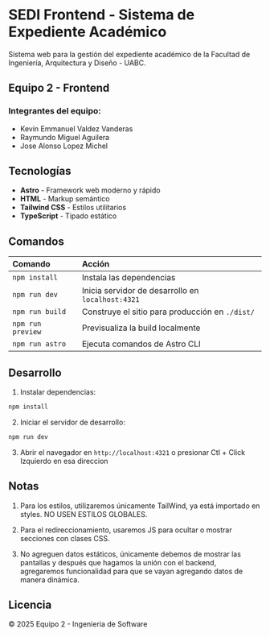# SEDI Frontend - Sistema de Expediente Académico

Sistema web para la gestión del expediente académico de la Facultad de Ingeniería, Arquitectura y Diseño - UABC.

## Equipo 2 - Frontend

### Integrantes del equipo:
- Kevin Emmanuel Valdez Vanderas
- Raymundo Miguel Aguilera
- Jose Alonso Lopez Michel

## Tecnologías

- **Astro** - Framework web moderno y rápido
- **HTML** - Markup semántico
- **Tailwind CSS** - Estilos utilitarios
- **TypeScript** - Tipado estático

## Comandos

| Comando                | Acción                                            |
| :--------------------- | :------------------------------------------------ |
| `npm install`          | Instala las dependencias                          |
| `npm run dev`          | Inicia servidor de desarrollo en `localhost:4321` |
| `npm run build`        | Construye el sitio para producción en `./dist/`   |
| `npm run preview`      | Previsualiza la build localmente                  |
| `npm run astro`        | Ejecuta comandos de Astro CLI                     |

## Desarrollo

1. Instalar dependencias:
```bash
npm install
```

2. Iniciar el servidor de desarrollo:
```bash
npm run dev
```

3. Abrir el navegador en `http://localhost:4321` o presionar Ctl + Click Izquierdo en esa direccion

## Notas

1. Para los estilos, utilizaremos únicamente TailWind, ya está importado en styles. NO USEN ESTILOS GLOBALES.

2. Para el redireccionamiento, usaremos JS para ocultar o mostrar secciones con clases CSS.

3. No agreguen datos estáticos, únicamente debemos de mostrar las pantallas y después que hagamos la unión con el backend, agregaremos funcionalidad para que se vayan agregando datos de manera dinámica.

## Licencia

© 2025 Equipo 2 - Ingenieria de Software